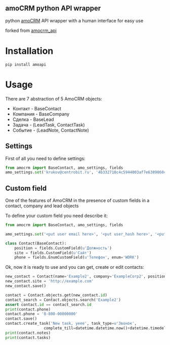 amoCRM python API wrapper 
-------------------------

python [amoCRM](https://www.amocrm.ru/) API wrapper with a human interface for easy use

forked from [amocrm_api](https://github.com/Krukov/amocrm_api)  


Installation
============

```
pip install amoapi
```


Usage
=====


There are 7 abstraction of 5 AmoCRM objects:

- Контакт - BaseContact
- Компания  - BaseCompany
- Сделка - BaseLead
- Задача - (LeadTask, ContactTask)
- Событие - (LeadNote, ContactNote)

Settings
--------

First of all you need to define settings:

```python
from amocrm import BaseContact, amo_settings, fields
amo_settings.set('krukov@centrobit.ru', '4b332718c4c5944003af7e6389860ced', 'testcentrobit')
```


Custom field
------------

One of the features of AmoCRM in the presence of custom fields in a contact, company and lead objects

To define your custom field you need describe it:

```python
from amocrm import BaseContact, amo_settings, fields

amo_settings.set('<put user email here>', '<put user_hash here>', '<put domain here>')

class Contact(BaseContact):
    position = fields.CustomField(u'Должность')
    site = fields.CustomField(u'Сайт')
    phone = fields.EnumCustomField(u'Телефон', enum='WORK')
```

Ok, now it is ready to use and you can get, create or edit contacts:

```python
new_contact = Contact(name='Example2', company='ExampleCorp2', position='QA', phone='0001')
new_contact.site = 'http://example.com'
new_contact.save()

contact = Contact.objects.get(new_contact.id)
contact_search = Contact.objects.search('Example2')
assert contact.id == contact_search.id
print(contact.phone)
contact.phone = '8-800-00000000'
contact.save()
contact.create_task('New task, yeee', task_type=u'Звонок',
                 complete_till=datetime.datetime.now()+datetime.timedelta(days=3))
print(contact.notes)
print(contact.tasks)
```
